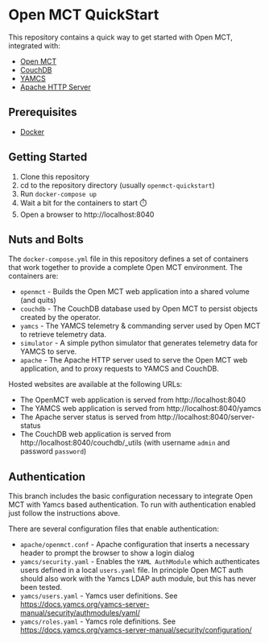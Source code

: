 # Open MCT QuickStart

This repository contains a quick way to get started with Open MCT, integrated with:
* [Open MCT](https://nasa.github.io/openmct/)
* [CouchDB](https://couchdb.apache.org/)
* [YAMCS](https://yamcs.org/)
* [Apache HTTP Server](https://httpd.apache.org/)

## Prerequisites

* [Docker](https://docs.docker.com/get-docker/)

## Getting Started

1. Clone this repository
2. cd to the repository directory (usually `openmct-quickstart`)
3. Run `docker-compose up`
4. Wait a bit for the containers to start ⏱️
5. Open a browser to http://localhost:8040

## Nuts and Bolts

The `docker-compose.yml` file in this repository defines a set of containers that work together to provide a complete Open MCT environment. The containers are:
* `openmct` - Builds the Open MCT web application into a shared volume (and quits)
* `couchdb` - The CouchDB database used by Open MCT to persist objects created by the operator.
* `yamcs` - The YAMCS telemetry & commanding server used by Open MCT to retrieve telemetry data.
* `simulator` - A simple python simulator that generates telemetry data for YAMCS to serve.
* `apache` - The Apache HTTP server used to serve the Open MCT web application, and to proxy requests to YAMCS and CouchDB.

Hosted websites are available at the following URLs:
* The OpenMCT web application is served from http://localhost:8040
* The YAMCS web application is served from http://localhost:8040/yamcs
* The Apache server status is served from http://localhost:8040/server-status
* The CouchDB web application is served from http://localhost:8040/couchdb/_utils (with username `admin` and password `password`)

## Authentication

This branch includes the basic configuration necessary to integrate Open MCT with Yamcs based authentication. To run with authentication enabled just follow the instructions above.

There are several configuration files that enable authentication:

* `apache/openmct.conf` - Apache configuration that inserts a necessary header to prompt the browser to show a login dialog
* `yamcs/security.yaml` - Enables the `YAML AuthModule` which authenticates users defined in a local `users.yaml` file. In principle Open MCT auth should also work with the Yamcs LDAP auth module, but this has never been tested.
* `yamcs/users.yaml` - Yamcs user definitions. See https://docs.yamcs.org/yamcs-server-manual/security/authmodules/yaml/
* `yamcs/roles.yaml` - Yamcs role definitions. See https://docs.yamcs.org/yamcs-server-manual/security/configuration/
